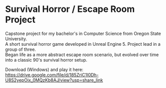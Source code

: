 # Survival Horror / Escape Room Project

Capstone project for my bachelor's in Computer Science from Oregon State University.  
A short survival horror game developed in Unreal Engine 5. Project lead in a group of three.  
Began life as a more abstract escape room scenario, but evolved over time into a classic 90's survival horror setup. 

Download (Windows) and play it here: https://drive.google.com/file/d/185ZriC1I0Dh-U8S2yepOix_0MQzKb8AJ/view?usp=share_link
